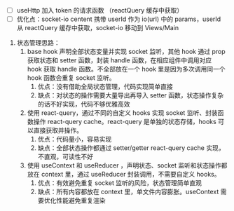 - [ ] useHttp 加入 token 的请求函数 （reactQuery 缓存中获取）
- [ ] 优化点：socket-io centent 携带 userId 作为 io(url) 中的 params，userId 从 reactQuery 缓存中获取，socket-io 移动到 Views/Main

1. 状态管理思路：
   1. base hook 声明全部状态变量并实现 socket 监听，其他 hook 通过 prop 获取状态和 setter 函数，封装 handle 函数，在相应组件中调用对应 hook 获取 handle 函数。不全部放在一个 hook 里是因为多次调用同一个 hook 函数会重复 socket 监听。
      1. 优点：没有借助全局状态管理，代码实现简单直接
      2. 缺点：对状态的操作需要大量导出再导入 setter 函数，状态操作复杂的话不好实现，代码不够优雅高效
   2. 使用 react-query，通过不同的自定义 hooks 实现 socket 监听、封装函数操作 react-query cache。react-query 是单独的状态存储，hooks 可以直接获取并操作。
      1. 优点：代码量小，容易实现
      2. 缺点：全部状态操作都通过 setter/getter react-query cache 实现，不直观，可读性不好
   3. 使用 useContext 和 useReducer ，声明状态、socket 监听和状态操作都放在 context 里，通过 useReducer 封装调用，不需要自定义 hooks。
      1. 优点：有效避免重复 socket 监听的风险，状态管理简单直观
      2. 缺点：所有内容都放在 context 里，单文件内容膨胀。useContext 需要优化性能避免重复渲染
